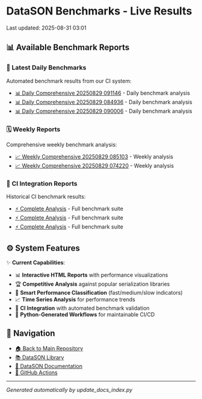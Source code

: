 # DataSON Benchmarks - Live Results

Last updated: 2025-08-31 03:01

## 📊 Available Benchmark Reports

### 🚀 Latest Daily Benchmarks
Automated benchmark results from our CI system:

- [📊 Daily Comprehensive 20250829 091146](results/daily_comprehensive_20250829_091146_report.html) - Daily benchmark analysis
- [📊 Daily Comprehensive 20250829 084936](results/daily_comprehensive_20250829_084936_report.html) - Daily benchmark analysis
- [📊 Daily Comprehensive 20250829 090006](results/daily_comprehensive_20250829_090006_report.html) - Daily benchmark analysis

### 🗓️ Weekly Reports
Comprehensive weekly benchmark analysis:

- [📈 Weekly Comprehensive 20250829 085103](results/weekly_comprehensive_20250829_085103_report.html) - Weekly analysis
- [📈 Weekly Comprehensive 20250829 074220](results/weekly_comprehensive_20250829_074220_report.html) - Weekly analysis

### 🔄 CI Integration Reports
Historical CI benchmark results:

- [⚡ Complete Analysis](results/ci_20250619_124048_15758084815_complete_report.html) - Full benchmark suite
- [⚡ Complete Analysis](results/ci_20250619_031310_15748485051_complete_report.html) - Full benchmark suite
- [⚡ Complete Analysis](results/ci_20250618_031200_15722975520_complete_report.html) - Full benchmark suite

## ⚙️ System Features

✨ **Current Capabilities**:
- 📊 **Interactive HTML Reports** with performance visualizations
- 🏆 **Competitive Analysis** against popular serialization libraries
- 🎯 **Smart Performance Classification** (fast/medium/slow indicators)
- 📈 **Time Series Analysis** for performance trends
- 🔄 **CI Integration** with automated benchmark validation
- 🤖 **Python-Generated Workflows** for maintainable CI/CD

## 🔗 Navigation
- [🏠 Back to Main Repository](https://github.com/danielendler/datason-benchmarks)
- [📚 DataSON Library](https://github.com/danielendler/datason)
- [📖 DataSON Documentation](https://datason.readthedocs.io/en/latest/)
- [🔄 GitHub Actions](https://github.com/danielendler/datason-benchmarks/actions)

---
*Generated automatically by update_docs_index.py*
